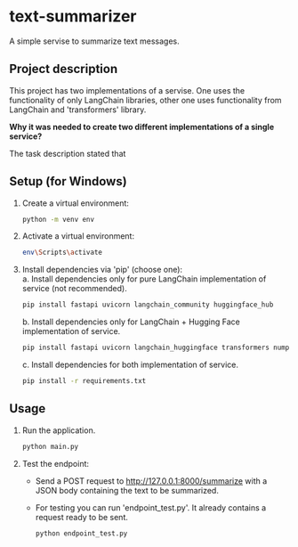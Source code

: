 # text-summarizer

A simple servise to summarize text messages.  

## Project description

This project has two implementations of a servise. One uses the functionality of only LangChain libraries, other one uses functionality from LangChain and 'transformers' library.

**Why it was needed to create two different implementations of a single service?**  

The task description stated that 

## Setup (for Windows)

1. Create a virtual environment:

    ```bash
    python -m venv env
    ```
2. Activate a virtual environment:    



    ```bash
    env\Scripts\activate
    ```

3. Install dependencies via 'pip' (choose one):  
a. Install dependencies only for pure LangChain implementation of service (not recommended).  

    ```bash
    pip install fastapi uvicorn langchain_community huggingface_hub
    ```  
   b. Install dependencies only for LangChain + Hugging Face implementation of service.

   ```bash
   pip install fastapi uvicorn langchain_huggingface transformers numpy<2
    ```  
   c. Install dependencies for both implementation of service.

   ```bash
   pip install -r requirements.txt
   ```  


## Usage
1. Run the application.

   ```bash
   python main.py
   ```
2. Test the endpoint:  
   - Send a POST request to http://127.0.0.1:8000/summarize with a JSON body containing the text to be summarized.

   * For testing you can run 'endpoint_test.py'. It already contains a request ready to be sent.  

        ```bash
        python endpoint_test.py
        ``` 
